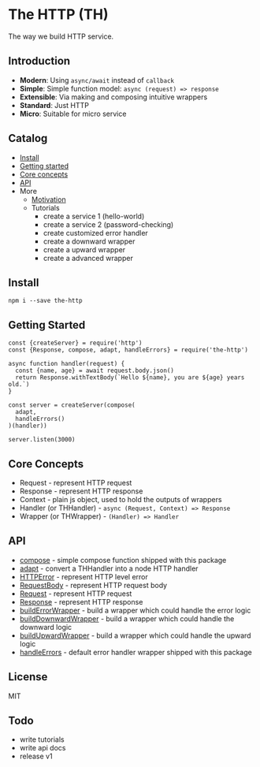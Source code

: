 # The HTTP (TH)

The way we build HTTP service.

## Introduction

- **Modern**: Using `async/await` instead of `callback`
- **Simple**: Simple function model: `async (request) => response`
- **Extensible**: Via making and composing intuitive wrappers
- **Standard**: Just HTTP
- **Micro**: Suitable for micro service

## Catalog

- [Install](#install)
- [Getting started](#getting-started)
- [Core concepts](#core-concepts)
- [API](#api)
- More
  - [Motivation](./docs/motivation.md)
  - Tutorials
    - create a service 1 (hello-world)
    - create a service 2 (password-checking)
    - create customized error handler
    - create a downward wrapper
    - create a upward wrapper
    - create a advanced wrapper

## Install

```
npm i --save the-http
```

## Getting Started

```ecmascript 6
const {createServer} = require('http')
const {Response, compose, adapt, handleErrors} = require('the-http') 

async function handler(request) {
  const {name, age} = await request.body.json()
  return Response.withTextBody(`Hello ${name}, you are ${age} years old.`)
}

const server = createServer(compose(
  adapt,
  handleErrors()
)(handler))

server.listen(3000)
```

## Core Concepts

- Request - represent HTTP request
- Response - represent HTTP response
- Context - plain js object, used to hold the outputs of wrappers
- Handler (or THHandler) - `async (Request, Context) => Response`
- Wrapper (or THWrapper) - `(Handler) => Handler`

## API

- [compose](./lib/compose.js) - simple compose function shipped with this package
- [adapt](./lib/adapt.js) - convert a THHandler into a node HTTP handler
- [HTTPError](./lib/http-error.js) - represent HTTP level error
- [RequestBody](./lib/request-body.js) - represent HTTP request body
- [Request](./lib/request.js) - represent HTTP request
- [Response](./lib/response.js) - represent HTTP response
- [buildErrorWrapper](./lib/build-error-wrapper.js) - build a wrapper which could handle the error logic
- [buildDownwardWrapper](./lib/build-downward-wrapper.js) - build a wrapper which could handle the downward logic
- [buildUpwardWrapper](./lib/build-upward-wrapper.js) - build a wrapper which could handle the upward logic
- [handleErrors](./lib/wrappers/handle-errors.js) - default error handler wrapper shipped with this package

## License

MIT

## Todo

- write tutorials
- write api docs
- release v1